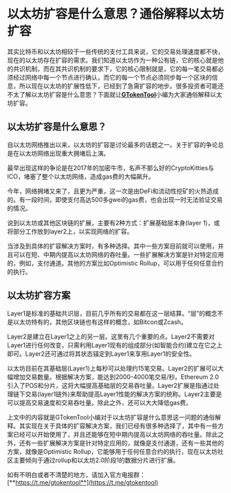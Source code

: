 # 以太坊扩容是什么意思？通俗解释以太坊扩容

其实比特币和以太坊相较于一些传统的支付工具来说，它的交易处理速度都不快，现在的以太坊存在扩容的需求。我们知道以太坊作为一种公有链，它的核心就是他的共识机制，而在其共识机制的要求下，它的核心限制就是，它的每一笔交易都必须经过网络中每一个节点进行确认，而它的每一个节点必须同步每一个区块的信息，所以现在以太坊的扩展性低下，已经到了急需扩容的地步。很多投资者可能还不太了解以太坊扩容是什么意思？下面就让[**GTokenTool**](https://docs.gtokentool.com)小编为大家通俗解释以太坊扩容。

## 以太坊扩容是什么意思？

自以太坊网络推出以来，以太坊的扩容是讨论最多的话题之一。关于扩容的争论总是在以太坊网络出现重大拥堵后上演。

最早出现这样的争论是在2017年的加密牛市，名声不那么好的CryptoKitties与ICO，堵塞了整个以太坊网络，造成gas费的大幅飙升。

今年，网络拥堵又来了，且更为严重，这一次是由DeFi和流动性挖矿的火热造成的。有一段时间，即使支付高达500多gwei的gas费，也会出现一时无法验证交易的情况。

说到以太坊或其他区块链的扩展，主要有2种方式：扩展基础层本身(layer 1)，或将部分工作放到layer2上，以实现网络的扩容。

当涉及到具体的扩容解决方案时，有多种选择。其中一些方案目前就可以使用，并且可以在短、中期内提高以太坊网络的吞吐量。一些扩展解决方案是针对特定应用的，例如，支付通道。其他的方案比如Optimistic Rollup，可以用于任何任意合约的执行。

## 以太坊扩容方案

Layer1是标准的基础共识层，目前几乎所有的交易都在这一层结算。“层”的概念不是以太坊特有的，其他区块链也有这样的概念，如Bitcon或Zcash。

Layer2是建立在Layer1之上的另一层。这里有几个重要的点。Layer2不需要对Layer1进行任何改变，只需利用Layer1现有的组成部分(如智能合约)建立在它之上即可。Layer2还可通过将其状态锚定到Layer1来享用Layer1的安全性。

以太坊目前在其基础层(Layer1)上每秒可以处理约15笔交易。Layer2的扩展可以大幅增加交易数量。根据解决方案，能达到2000-4000笔交易/秒。Ethereum 2.0引入了POS和分片，这将大幅提高基础层的交易吞吐量。Layer2扩展是指通过处理链下交易(layer1链外)来帮助提高Layer1性能的解决方案的统称。Layer2主要是可以提高交易速度和交易吞吐量。除此之外，还可以大大降低gas费。

上文中的内容就是GTokenTool小编对于以太坊扩容是什么意思这一问题的通俗解释。其实现在关于具体的扩容解决方案，我们已经有很多种选择了，其中有一些方案已经可以开始使用了，并且还能够在短中期内提高以太坊网络的吞吐量。除此之外，还有一些扩展解决方案是针对特定应用的，就像是支付通道，还有一些其他的方案，就像是Optimistic Rollup，它能够用于任何任意合约的执行，现在以太坊社区主要倾向于通过rollup和以太坊2.0阶段1的数据分片进行扩展。

如有不明白或者不清楚的地方，请加入官方电报群：[**https://t.me/gtokentool**](https://t.me/gtokentool)
